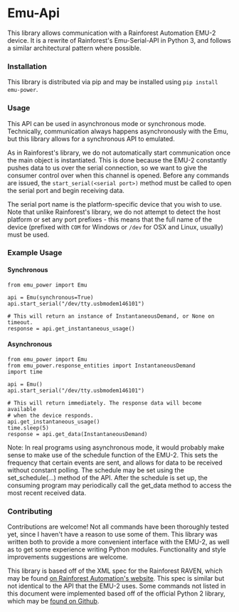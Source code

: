 # Emu-Api

This library allows communication with a Rainforest Automation EMU-2 device.
It is a rewrite of Rainforest's Emu-Serial-API in Python 3, and follows a similar architectural pattern where possible.

### Installation
This library is distributed via pip and may be installed using `pip install emu-power`.

### Usage
This API can be used in asynchronous mode or synchronous mode. Technically, communication always happens asynchronously
with the Emu, but this library allows for a synchronous API to emulated.

As in Rainforest's library, we do not automatically start communication once the main object is instantiated. This
is done because the EMU-2 constantly pushes data to us over the serial connection, so we want to give the consumer
control over when this channel is opened. Before any commands are issued, the `start_serial(<serial port>)` method
must be called to open the serial port and begin receiving data.

The serial port name is the platform-specific device that
you wish to use. Note that unlike Rainforest's library, we do not attempt to detect the host platform or set
any port prefixes - this means that the full name of the device (prefixed with `COM` for Windows or `/dev` for OSX
and Linux, usually) must be used.

### Example Usage
#### Synchronous
```
from emu_power import Emu

api = Emu(synchronous=True)
api.start_serial("/dev/tty.usbmodem146101")

# This will return an instance of InstantaneousDemand, or None on timeout.
response = api.get_instantaneous_usage()
```

#### Asynchronous
```
from emu_power import Emu
from emu_power.response_entities import InstantaneousDemand
import time

api = Emu()
api.start_serial("/dev/tty.usbmodem146101")

# This will return immediately. The response data will become available
# when the device responds.
api.get_instantaneous_usage()
time.sleep(5)
response = api.get_data(InstantaneousDemand)
```
Note: In real programs using asynchronous mode, it would probably make sense to make
use of the schedule function of the EMU-2. This sets the frequency that certain events
are sent, and allows for data to be received without constant polling. The schedule may
be set using the set_schedule(...) method of the API. After the schedule is set up, the
consuming program may periodically call the get_data method to access the most recent
received data.

### Contributing
Contributions are welcome! Not all commands have been thoroughly tested yet, since I
haven't have a reason to use some of them. This library was written both to provide a
more convenient interface with the EMU-2, as well as to get some experience writing
Python modules. Functionality and style improvements suggestions are welcome.

This library is based off of the XML spec for the Rainforest RAVEN, which may be found
[on Rainforest Automation's website](https://rainforestautomation.com/wp-content/uploads/2014/02/raven_xml_api_r127.pdf).
This spec is similar but not identical to the API that the EMU-2 uses. Some commands not
listed in this document were implemented based off of the official Python 2 library, which may
be [found on Github](https://github.com/rainforestautomation/Emu-Serial-API).

